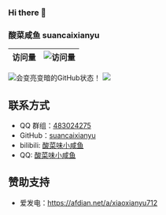 ### Hi there 👋

### 酸菜咸鱼 suancaixianyu
<!--
**suancaixianyu/suancaixianyu** is a ✨ _special_ ✨ repository because its `README.md` (this file) appears on your GitHub profile.

Here are some ideas to get you started:

- 🔭 I’m currently working on ...
- 🌱 I’m currently learning ...
- 👯 I’m looking to collaborate on ...
- 🤔 I’m looking for help with ...
- 💬 Ask me about ...
- 📫 How to reach me: ...
- 😄 Pronouns: ...
- ⚡ Fun fact: ...
-->
|访问量|![访问量](https://profile-counter.glitch.me/suancaixianyu/count.svg)|
|-|-|

<div>
  <picture>
    <source media="(prefers-color-scheme: dark)" srcset="https://github-readme-stats.vercel.app/api?username=suancaixianyu&show_icons=true&locale=cn&theme=github_dark">
    <source media="(prefers-color-scheme: light)" srcset="https://github-readme-stats.vercel.app/api?username=suancaixianyu&show_icons=true&locale=cn">
    <img alt="会变亮变暗的GitHub状态！" src="https://github-readme-stats.vercel.app/api?username=suancaixianyu&show_icons=true&locale=cn">
  </picture>
  <picture>
    <img src="https://github-readme-stats.vercel.app/api/top-langs/?username=suancaixianyu&layout=compact&text_color=1F2328&bg_color=FFFEFE&locale=cn">
  </picture>
</div>

## 联系方式
- QQ 群组：[483024275](http://qm.qq.com/cgi-bin/qm/qr?_wv=1027&k=VTH5TPkYKVe1D1cQloLci28AsGibBtij&authKey=Hz20fSbMqTl1UE2SGmGs0ojn3QRX8Xx2ok7oN71AnxXnaxRojQzMr5oQc8%2FK4ndD&noverify=0&group_code=483024275)
- GitHub：[suancaixianyu](https://github.com/suancaixianyu)
- bilibili: [酸菜味小咸鱼](https://space.bilibili.com/317339711)
- QQ: [酸菜味小咸鱼](https://qm.qq.com/q/HUrQnibuSc)

## 赞助支持
- 爱发电：<https://afdian.net/a/xiaoxianyu712>


